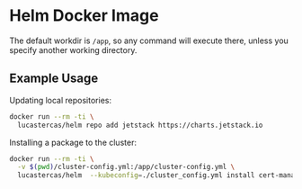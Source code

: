 # Helm Docker Image

The default workdir is `/app`, so any command will execute there, unless
you specify another working directory.

## Example Usage

Updating local repositories:

```bash
docker run --rm -ti \
  lucastercas/helm repo add jetstack https://charts.jetstack.io
```

Installing a package to the cluster:

```bash
docker run --rm -ti \
  -v $(pwd)/cluster-config.yml:/app/cluster-config.yml \
  lucastercas/helm  --kubeconfig=./cluster_config.yml install cert-manager
```
